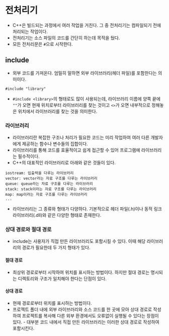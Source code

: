 # 전처리기
- C++은 빌드되는 과정에서 여러 작업을 거친다. 그 중 전처리기는 컴파일되기 전에 처리되는 작업이다.
- 전처리기는 소스 파일의 코드를 간단히 하는데 목적을 뒀다.
- 모든 전처리문은 `#`으로 시작한다.
## include
- 외부 코드를 가져온다. 엄밀히 말하면 외부 라이브러리(헤더 파일)를 포함한다는 의미이다.

```#include "library"```

- `#include <library>`의 형태로도 많이 사용되는데, 라이브러리 이름에 양쪽 끝에 `""`가 오면 현재 위치로부터 라이브러리를 찾는 것이고 `<>`가 오면 내부적으로 정해놓은 위치에서 라이브러리를 찾는 것을 의미한다.

### 라이브러리
- 라이브러리란 복잡한 구조나 처리가 필요한 코드는 미리 작업하여 여러 다른 개발자에게 제공하는 함수나 변수들의 집합이다.
- 라이브러리를 통해 코드를 효율적이고 쉽게 접근할 수 있어 프로그램에 라이브러리는 필수적이다.
- C++의 대표적인 라이브러리로 아래와 같은 것들이 있다.

```
iostream: 입출력을 다루는 라이브러리
vector: vector라는 자료 구조를 다루는 라이브러리
queue: queue라는 자료 구조를 다루는 라이브러리
stack: stack이라는 자료 구조를 다루는 라이브러리
map: map이라는 자료 구조를 다루는 라이브러리
...
```

- 라이브러리는 그 종류와 형태가 다양하다. 기본적으로 헤더 파일(.h)이나 동적 링크 라이브러리(.dll)와 같은 다양한 형태로 존재한다.
### 상대 경로와 절대 경로
- include는 사용자가 직접 만든 라이브러리도 포함시킬 수 있다. 이때 해당 라이브러리의 경로가 필요한데 두 가지 형태가 있다.
#### 절대 경로
- 최상위 경로로부터 시작하여 위치를 표시하는 방법이다. 하지만 절대 경로는 명시되는 디렉토리와 구조가 일치해야 한다는 단점이 있다.
#### 상대 경로
- 현재 경로로부터 위치를 표시하는 방법이다.
- 프로젝트 폴더 내에 외부 라이브러리와 소스 코드를 한 곳에 모아 상대 경로로 작성하여 프로젝트를 복사해 다른 외부 환경에서도 오류없이 실행될 수 있다는 장점이 있다. - 대부분 코드 내에서 직접 만든 라이브러리는 이러한 상대 경로로 작성하여 포함시킨다.